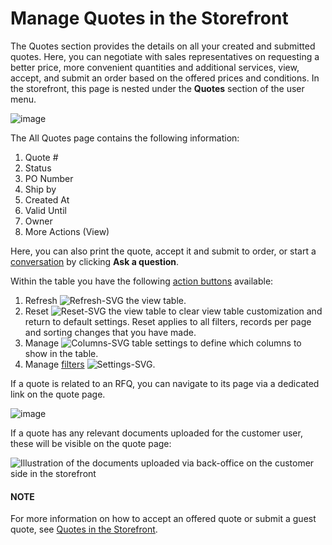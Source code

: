 <a id="my-account-quotes"></a>

# Manage Quotes in the Storefront

The Quotes section provides the details on all your created and submitted quotes. Here, you can negotiate with sales representatives on requesting a better price, more convenient quantities and additional services, view, accept, and submit an order based on the offered prices and conditions. In the storefront, this page is nested under the **Quotes** section of the user menu.

![image](user/img/storefront/quotes/my_account_quotes.png)

The All Quotes page contains the following information:

1. Quote #
2. Status
3. PO Number
4. Ship by
5. Created At
6. Valid Until
7. Owner
8. More Actions (View)

Here, you can also print the quote, accept it and submit to order, or start a [conversation](../conversations/index.md#storefront-guide-conversations) by clicking **Ask a question**.

Within the table you have the following [action buttons](../getting-started/common-controls.md#frontstore-guide-navigation-action-buttons) available:

1. Refresh ![Refresh-SVG](_themes/sphinx_rtd_theme/static/svg-icons/refresh.svg) the view table.
2. Reset ![Reset-SVG](_themes/sphinx_rtd_theme/static/svg-icons/reset.svg) the view table to clear view table customization and return to default settings. Reset applies to all filters, records per page and sorting changes that you have made.
3. Manage ![Columns-SVG](_themes/sphinx_rtd_theme/static/svg-icons/columns.svg) table settings to define which columns to show in the table.
4. Manage [filters](../getting-started/common-controls.md#frontstore-guide-navigation-filters) ![Settings-SVG](_themes/sphinx_rtd_theme/static/svg-icons/settings.svg).

If a quote is related to an RFQ, you can navigate to its page via a dedicated link on the quote page.

![image](user/img/storefront/quotes/quote-to-rfq-link.png)

If a quote has any relevant documents uploaded for the customer user, these will be visible on the quote page:

![Illustration of the documents uploaded via back-office on the customer side in the storefront](user/img/sales/quotes/quotes-customer-documents.png)

#### NOTE
For more information on how to accept an offered quote or submit a guest quote, see [Quotes in the Storefront](../quotes/index.md#frontstore-guide-quotes).

<!-- A -->
<!-- B -->
<!-- C -->
<!-- D -->
<!-- E -->
<!-- F -->
<!-- G -->
<!-- H -->
<!-- I -->
<!-- L -->
<!-- M -->
<!-- P -->
<!-- R -->
<!-- S -->
<!-- T -->
<!-- U -->
<!-- Z -->
